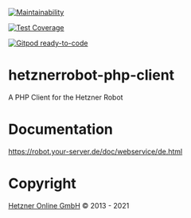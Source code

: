 [![Maintainability](https://api.codeclimate.com/v1/badges/912e747369dc74647c4d/maintainability)](https://codeclimate.com/github/strausmann/hetznerrobot-php-client/maintainability)

[![Test Coverage](https://api.codeclimate.com/v1/badges/912e747369dc74647c4d/test_coverage)](https://codeclimate.com/github/strausmann/hetznerrobot-php-client/test_coverage)

[![Gitpod ready-to-code](https://img.shields.io/badge/Gitpod-ready--to--code-blue?logo=gitpod)](https://gitpod.io/#https://github.com/strausmann/hetznerrobot-php-client)

# hetznerrobot-php-client
A PHP Client for the Hetzner Robot

# Documentation

https://robot.your-server.de/doc/webservice/de.html

# Copyright
[Hetzner Online GmbH](https://www.hetzner.de) © 2013 - 2021